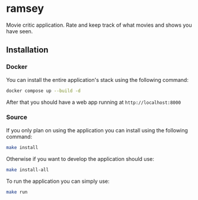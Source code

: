 # ramsey

Movie critic application. Rate and keep track of what movies and shows you have seen.

## Installation

### Docker

You can install the entire application's stack using the following command:

```bash
docker compose up --build -d
```

After that you should have a web app running at `http://localhost:8000`

### Source

If you only plan on using the application you can install using the following command:

```bash
make install
```

Otherwise if you want to develop the application should use:

```bash
make install-all
```

To run the application you can simply use:

```bash
make run
```
